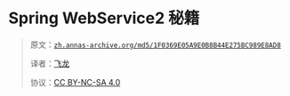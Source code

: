 # Spring WebService2 秘籍

> 原文：[`zh.annas-archive.org/md5/1F0369E05A9E0B8B44E275BC989E8AD8`](https://zh.annas-archive.org/md5/1F0369E05A9E0B8B44E275BC989E8AD8)
> 
> 译者：[飞龙](https://github.com/wizardforcel)
> 
> 协议：[CC BY-NC-SA 4.0](http://creativecommons.org/licenses/by-nc-sa/4.0/)
